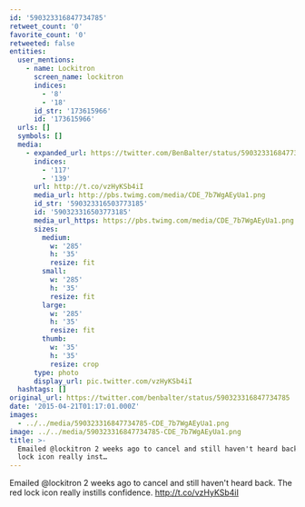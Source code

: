```yaml
---
id: '590323316847734785'
retweet_count: '0'
favorite_count: '0'
retweeted: false
entities:
  user_mentions:
    - name: Lockitron
      screen_name: lockitron
      indices:
        - '8'
        - '18'
      id_str: '173615966'
      id: '173615966'
  urls: []
  symbols: []
  media:
    - expanded_url: https://twitter.com/BenBalter/status/590323316847734785/photo/1
      indices:
        - '117'
        - '139'
      url: http://t.co/vzHyKSb4iI
      media_url: http://pbs.twimg.com/media/CDE_7b7WgAEyUa1.png
      id_str: '590323316503773185'
      id: '590323316503773185'
      media_url_https: https://pbs.twimg.com/media/CDE_7b7WgAEyUa1.png
      sizes:
        medium:
          w: '285'
          h: '35'
          resize: fit
        small:
          w: '285'
          h: '35'
          resize: fit
        large:
          w: '285'
          h: '35'
          resize: fit
        thumb:
          w: '35'
          h: '35'
          resize: crop
      type: photo
      display_url: pic.twitter.com/vzHyKSb4iI
  hashtags: []
original_url: https://twitter.com/benbalter/status/590323316847734785
date: '2015-04-21T01:17:01.000Z'
images:
  - ../../media/590323316847734785-CDE_7b7WgAEyUa1.png
image: ../../media/590323316847734785-CDE_7b7WgAEyUa1.png
title: >-
  Emailed @lockitron 2 weeks ago to cancel and still haven't heard back. The red
  lock icon really inst…
---
```


Emailed @lockitron 2 weeks ago to cancel and still haven't heard back. The red lock icon really instills confidence. http://t.co/vzHyKSb4iI